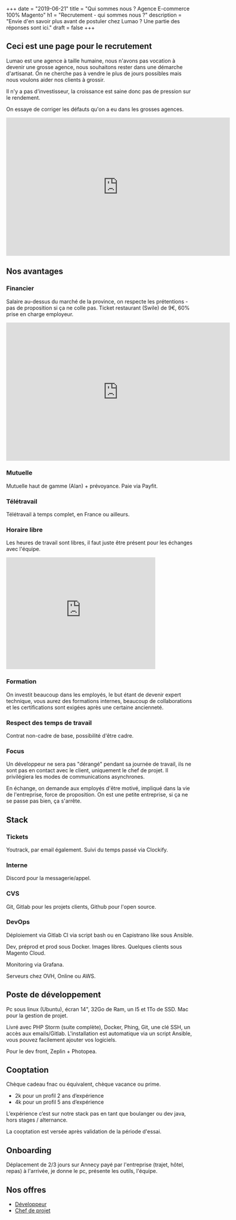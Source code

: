 +++
date = "2019-06-21"
title = "Qui sommes nous ? Agence E-commerce 100% Magento"
h1 = "Recrutement - qui sommes nous ?"
description = "Envie d'en savoir plus avant de postuler chez Lumao ? Une partie des réponses sont ici."
draft = false
+++

## Ceci est une page pour le recrutement

Lumao est une agence à taille humaine, nous n'avons pas vocation à devenir une grosse agence, nous souhaitons rester 
dans une démarche d'artisanat. On ne cherche pas à vendre le plus de jours possibles mais nous voulons aider nos clients
à grossir.

Il n'y a pas d'investisseur, la croissance est saine donc pas de pression sur le rendement.

On essaye de corriger les défauts qu'on a eu dans les grosses agences.

<iframe width="600" height="371" seamless frameborder="0" scrolling="no" src="https://docs.google.com/spreadsheets/d/e/2PACX-1vQ-oNucSzPefQk-cEd_53wvxodgliTBg2EfjiE1t4pl3IikZUyOcO9WJEOJzqrg4nO120AV7EKafyan/pubchart?oid=461312662&amp;format=image"></iframe>

## Nos avantages

### Financier

Salaire au-dessus du marché de la province, on respecte les prétentions - pas de proposition si ça ne colle pas.
Ticket restaurant (Swile) de 9€, 60% prise en charge employeur.

<iframe width="600" height="371" seamless frameborder="0" scrolling="no" src="https://docs.google.com/spreadsheets/d/e/2PACX-1vQ-oNucSzPefQk-cEd_53wvxodgliTBg2EfjiE1t4pl3IikZUyOcO9WJEOJzqrg4nO120AV7EKafyan/pubchart?oid=218773829&amp;format=image"></iframe>

### Mutuelle

Mutuelle haut de gamme (Alan) + prévoyance. Paie via Payfit.

### Télétravail

Télétravail à temps complet, en France ou ailleurs.

### Horaire libre

Les heures de travail sont libres, il faut juste être présent pour les échanges avec l'équipe.

<iframe width="400" height="300" seamless frameborder="0" scrolling="no" src="https://docs.google.com/spreadsheets/d/e/2PACX-1vQ-oNucSzPefQk-cEd_53wvxodgliTBg2EfjiE1t4pl3IikZUyOcO9WJEOJzqrg4nO120AV7EKafyan/pubchart?oid=1977427001&amp;format=image"></iframe>

### Formation

On investit beaucoup dans les employés, le but étant de devenir expert technique, vous aurez des formations internes,
beaucoup de collaborations et les certifications sont exigées après une certaine ancienneté.

### Respect des temps de travail

Contrat non-cadre de base, possibilité d'être cadre.

### Focus

Un développeur ne sera pas "dérangé" pendant sa journée de travail, ils ne sont pas en contact avec le client, uniquement
le chef de projet. Il privilégiera les modes de communications asynchrones.

En échange, on demande aux employés d'être motivé, impliqué dans la vie de l'entreprise, force de proposition. On est une
petite entreprise, si ça ne se passe pas bien, ça s'arrête.

## Stack

### Tickets

Youtrack, par email également.
Suivi du temps passé via Clockify.

### Interne

Discord pour la messagerie/appel.

### CVS

Git, Gitlab pour les projets clients, Github pour l'open source.

### DevOps

Déploiement via Gitlab CI via script bash ou en Capistrano like sous Ansible.

Dev, préprod et prod sous Docker. Images libres. Quelques clients sous Magento Cloud.

Monitoring via Grafana.

Serveurs chez OVH, Online ou AWS.

## Poste de développement

Pc sous linux (Ubuntu), écran 14", 32Go de Ram, un I5 et 1To de SSD.
Mac pour la gestion de projet.

Livré avec PHP Storm (suite complète), Docker, Phing, Git, une clé SSH, un accès aux emails/Gitlab. 
L'installation est automatique via un script Ansible, vous pouvez facilement ajouter vos logiciels.

Pour le dev front, Zeplin + Photopea.

## Cooptation

Chèque cadeau fnac ou équivalent, chèque vacance ou prime.

- 2k pour un profil 2 ans d’expérience
- 4k pour un profil 5 ans d’expérience

L’expérience c’est sur notre stack pas en tant que boulanger ou dev java, hors stages / alternance.

La cooptation est versée après validation de la période d'essai.

## Onboarding

Déplacement de 2/3 jours sur Annecy payé par l'entreprise (trajet, hôtel, repas) à l'arrivée, je donne le pc, présente les outils, l'équipe.

## Nos offres

- [Développeur](/post/job-magento/)
- [Chef de projet](/post/job-cdp/)
